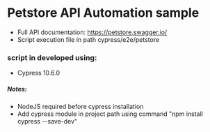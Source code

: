 # Petstore API Automation sample
- Full API documentation: https://petstore.swagger.io/
- Script execution file in path cypress/e2e/petstore

### script in developed using:
- Cypress 10.6.0

##### Notes:
- NodeJS required before cypress installation
- Add cypress module in project path using command "npm install cypress --save-dev"
